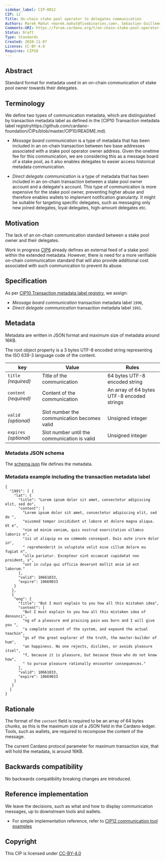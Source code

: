 ```yaml
--- 
sidebar_label: CIP-0012
CIP: 12
Title: On-chain stake pool operator to delegates communication
Authors: Marek Mahut <marek.mahut@fivebinaries.com>, Sebastien Guillemot <sebastien@emurgo.io>, Ján Hrnko <jan.hrnko@fivebinaries.com>
Comments-URI: https://forum.cardano.org/t/on-chain-stake-pool-operator-to-delegates-communication/42229
Status: Draft
Type: Standards
Created: 2020-11-07
License: CC-BY-4.0
Requires: CIP10
---
```


## Abstract

Standard format for metadata used in an on-chain communication of stake pool owner towards their delegates.

## Terminology

We define two types of communication metadata, which are distinguished by transaction metadata label as defined in the [CIP10 Transaction metadata label registryhttps://github.com/cardano-foundation/CIPs/blob/master/CIP10/README.md).

 * *Message board communication* is a type of metadata that has been included in an on-chain transaction between two base addresses associated with a stake pool operator owner address. Given the onetime fee for this communication, we are considering this as a message board of a stake pool, as it also enables delegates to easier access historical metadata communication.

 * *Direct delegate communication* is a type of metadata that has been included in an on-chain transaction between a stake pool owner account and a delegate's account. This type of communication is more expensive for the stake pool owner, preventing higher abuse and therefore enables wallets to implement notification granularity. It might be suitable for targeting specific delegates, such as messaging only new joined delegates, loyal delegates, high-amount delegates etc.

## Motivation

The lack of an on-chain communication standard between a stake pool owner and their delegates.

<!-- Link to CIP6 link once/if merged -->

Work in progress [CIP6](https://github.com/cardano-foundation/CIPs/pull/15) already defines an external feed of a stake pool within the extended metadata. However, there is need for a more verifiable on-chain communication standard that will also provide additional cost associated with such communication to prevent its abuse.

## Specification

As per [CIP10 Transaction metadata label registry](https://github.com/cardano-foundation/CIPs/blob/master/CIP10/README.md), we assign:

* *Message board communication* transaction metadata label `1990`,
* *Direct delegate communication* transaction metadata label `1991`.

## Metadata

Metadata are written in JSON format and maximum size of metadata around 16KB.

The root object property is a 3 bytes UTF-8 encoded string representing the ISO 639-3
language code of the content.

| key                    | Value                                        | Rules                                      |
| ---------------------- | -------------------------------------------- | ------------------------------------------ |
| `title` *(required)*   | Title of the communication                   | 64 bytes UTF-8 encoded string              |
| `content` *(required)* | Content of the communication                 | An array of 64 bytes UTF-8 encoded strings |
|                        |                                              |
| `valid` *(optional)*   | Slot number the communication becomes valid  | Unsigned integer                           |
| `expires` *(optional)* | Slot number until the communication is valid | Unsigned integer                           |

### Metadata JSON schema

The [schema.json](./schema.json) file defines the metadata.

### Metadata example including the transaction metadata label

```
{
  "1991": [ {
    "lat": {
      "title": "Lorem ipsum dolor sit amet, consectetur adipiscing elit, sed do",
      "content": [
        "Lorem ipsum dolor sit amet, consectetur adipiscing elit, sed do ",
        "eiusmod tempor incididunt ut labore et dolore magna aliqua. Ut e",
        "nim ad minim veniam, quis nostrud exercitation ullamco laboris n",
        "isi ut aliquip ex ea commodo consequat. Duis aute irure dolor in",
        " reprehenderit in voluptate velit esse cillum dolore eu fugiat n",
        "ulla pariatur. Excepteur sint occaecat cupidatat non proident, s",
        "unt in culpa qui officia deserunt mollit anim id est laborum."
      ],
      "valid": 10661033,
      "expire": 10669033
    }
   },
   {
    "eng": {
      "title": "But I must explain to you how all this mistaken idea",
      "content": [
        "But I must explain to you how all this mistaken idea of denounci",
        "ng of a pleasure and praising pain was born and I will give you ",
        "a complete account of the system, and expound the actual teachin",
        "gs of the great explorer of the truth, the master-builder of hum",
        "an happiness. No one rejects, dislikes, or avoids pleasure itsel",
        "f, because it is pleasure, but because those who do not know how",
        " to pursue pleasure rationally encounter consequences."
      ],
      "valid": 10661033,
      "expire": 10669033
    }
   }
  ]
}
```

## Rationale

The format of the `content` field is required to be an array of 64 bytes chunks, as this is the maximum size of a JSON field in the Cardano ledger. Tools, such as wallets, are required to recompose the content of the message.

The current Cardano protocol parameter for maximum transaction size, that will hold the metadata, is around 16KB.

## Backwards compatibility

No backwards compatibility breaking changes are introduced.

## Reference implementation

We leave the decisions, such as what and how to display communication messages, up to downstream tools and wallets.

 * For simple implementation reference, refer to [CIP12 communication tool examples](https://github.com/fivebinaries/cip-metadata-communication-example)

## Copyright

This CIP is licensed under [CC-BY-4.0](https://creativecommons.org/licenses/by/4.0/legalcode)